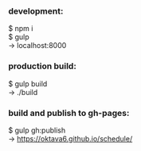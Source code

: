 ### development:
$ npm i  
$ gulp  
-> localhost:8000

### production build:
$ gulp build  
-> ./build

### build and publish to gh-pages:
$ gulp gh:publish  
-> https://oktava6.github.io/schedule/
